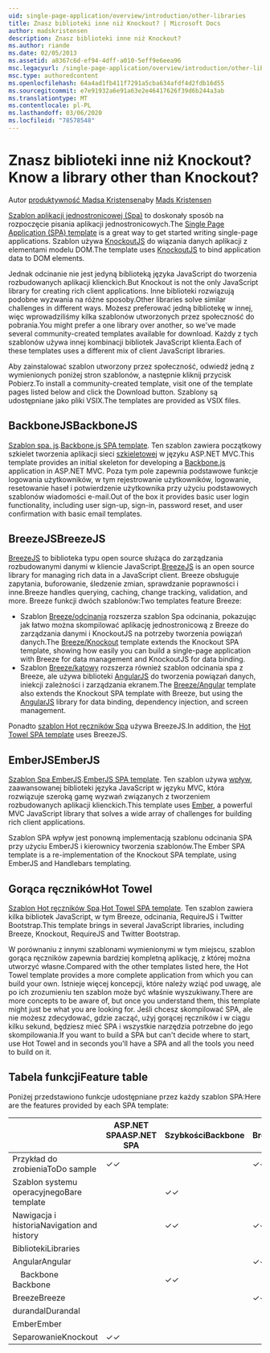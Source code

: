 ```yaml
---
uid: single-page-application/overview/introduction/other-libraries
title: Znasz biblioteki inne niż Knockout? | Microsoft Docs
author: madskristensen
description: Znasz biblioteki inne niż Knockout?
ms.author: riande
ms.date: 02/05/2013
ms.assetid: a8367c6d-ef94-4dff-a010-5eff9e6eea96
msc.legacyurl: /single-page-application/overview/introduction/other-libraries
msc.type: authoredcontent
ms.openlocfilehash: 64a4ad1fb411f7291a5cba634afdf4d2fdb16d55
ms.sourcegitcommit: e7e91932a6e91a63e2e46417626f39d6b244a3ab
ms.translationtype: MT
ms.contentlocale: pl-PL
ms.lasthandoff: 03/06/2020
ms.locfileid: "78578548"
---
```

# <a name="know-a-library-other-than-knockout"></a><span data-ttu-id="226f8-104">Znasz biblioteki inne niż Knockout?</span><span class="sxs-lookup"><span data-stu-id="226f8-104">Know a library other than Knockout?</span></span>

<span data-ttu-id="226f8-105">Autor [produktywność Madsa Kristensena](https://github.com/madskristensen)</span><span class="sxs-lookup"><span data-stu-id="226f8-105">by [Mads Kristensen](https://github.com/madskristensen)</span></span>

<span data-ttu-id="226f8-106">[Szablon aplikacji jednostronicowej (Spa)](knockoutjs-template.md) to doskonały sposób na rozpoczęcie pisania aplikacji jednostronicowych.</span><span class="sxs-lookup"><span data-stu-id="226f8-106">The [Single Page Application (SPA) template](knockoutjs-template.md) is a great way to get started writing single-page applications.</span></span> <span data-ttu-id="226f8-107">Szablon używa [KnockoutJS](http://knockoutjs.com/) do wiązania danych aplikacji z elementami modelu DOM.</span><span class="sxs-lookup"><span data-stu-id="226f8-107">The template uses [KnockoutJS](http://knockoutjs.com/) to bind application data to DOM elements.</span></span>

<span data-ttu-id="226f8-108">Jednak odcinanie nie jest jedyną biblioteką języka JavaScript do tworzenia rozbudowanych aplikacji klienckich.</span><span class="sxs-lookup"><span data-stu-id="226f8-108">But Knockout is not the only JavaScript library for creating rich client applications.</span></span> <span data-ttu-id="226f8-109">Inne biblioteki rozwiązują podobne wyzwania na różne sposoby.</span><span class="sxs-lookup"><span data-stu-id="226f8-109">Other libraries solve similar challenges in different ways.</span></span> <span data-ttu-id="226f8-110">Możesz preferować jedną bibliotekę w innej, więc wprowadziliśmy kilka szablonów utworzonych przez społeczność do pobrania.</span><span class="sxs-lookup"><span data-stu-id="226f8-110">You might prefer a one library over another, so we've made several community-created templates available for download.</span></span> <span data-ttu-id="226f8-111">Każdy z tych szablonów używa innej kombinacji bibliotek JavaScript klienta.</span><span class="sxs-lookup"><span data-stu-id="226f8-111">Each of these templates uses a different mix of client JavaScript libraries.</span></span>

<span data-ttu-id="226f8-112">Aby zainstalować szablon utworzony przez społeczność, odwiedź jedną z wymienionych poniżej stron szablonów, a następnie kliknij przycisk Pobierz.</span><span class="sxs-lookup"><span data-stu-id="226f8-112">To install a community-created template, visit one of the template pages listed below and click the Download button.</span></span> <span data-ttu-id="226f8-113">Szablony są udostępniane jako pliki VSIX.</span><span class="sxs-lookup"><span data-stu-id="226f8-113">The templates are provided as VSIX files.</span></span>

## <a name="backbonejs"></a><span data-ttu-id="226f8-114">BackboneJS</span><span class="sxs-lookup"><span data-stu-id="226f8-114">BackboneJS</span></span>

<span data-ttu-id="226f8-115">[Szablon spa. js](../templates/backbonejs-template.md).</span><span class="sxs-lookup"><span data-stu-id="226f8-115">[Backbone.js SPA template](../templates/backbonejs-template.md).</span></span> <span data-ttu-id="226f8-116">Ten szablon zawiera początkowy szkielet tworzenia aplikacji sieci [szkieletowej](http://backbonejs.org/) w języku ASP.NET MVC.</span><span class="sxs-lookup"><span data-stu-id="226f8-116">This template provides an initial skeleton for developing a [Backbone.js](http://backbonejs.org/) application in ASP.NET MVC.</span></span> <span data-ttu-id="226f8-117">Poza tym pole zapewnia podstawowe funkcje logowania użytkowników, w tym rejestrowanie użytkowników, logowanie, resetowanie haseł i potwierdzenie użytkownika przy użyciu podstawowych szablonów wiadomości e-mail.</span><span class="sxs-lookup"><span data-stu-id="226f8-117">Out of the box it provides basic user login functionality, including user sign-up, sign-in, password reset, and user confirmation with basic email templates.</span></span>

## <a name="breezejs"></a><span data-ttu-id="226f8-118">BreezeJS</span><span class="sxs-lookup"><span data-stu-id="226f8-118">BreezeJS</span></span>

<span data-ttu-id="226f8-119">[BreezeJS](http://www.breezejs.com/?utm_source=ms-spa) to biblioteka typu open source służąca do zarządzania rozbudowanymi danymi w kliencie JavaScript.</span><span class="sxs-lookup"><span data-stu-id="226f8-119">[BreezeJS](http://www.breezejs.com/?utm_source=ms-spa) is an open source library for managing rich data in a JavaScript client.</span></span> <span data-ttu-id="226f8-120">Breeze obsługuje zapytania, buforowanie, śledzenie zmian, sprawdzanie poprawności i inne.</span><span class="sxs-lookup"><span data-stu-id="226f8-120">Breeze handles querying, caching, change tracking, validation, and more.</span></span> <span data-ttu-id="226f8-121">Breeze funkcji dwóch szablonów:</span><span class="sxs-lookup"><span data-stu-id="226f8-121">Two templates feature Breeze:</span></span>

- <span data-ttu-id="226f8-122">Szablon [Breeze/odcinania](../templates/breezeknockout-template.md) rozszerza szablon Spa odcinania, pokazując jak łatwo można skompilować aplikację jednostronicową z Breeze do zarządzania danymi i KnockoutJS na potrzeby tworzenia powiązań danych.</span><span class="sxs-lookup"><span data-stu-id="226f8-122">The [Breeze/Knockout](../templates/breezeknockout-template.md) template extends the Knockout SPA template, showing how easily you can build a single-page application with Breeze for data management and KnockoutJS for data binding.</span></span>
- <span data-ttu-id="226f8-123">Szablon [Breeze/kątowy](../templates/breezeangular-template.md) rozszerza również szablon odcinania spa z Breeze, ale używa biblioteki [AngularJS](http://angularjs.org) do tworzenia powiązań danych, iniekcji zależności i zarządzania ekranem.</span><span class="sxs-lookup"><span data-stu-id="226f8-123">The [Breeze/Angular](../templates/breezeangular-template.md) template also extends the Knockout SPA template with Breeze, but using the [AngularJS](http://angularjs.org) library for data binding, dependency injection, and screen management.</span></span>

<span data-ttu-id="226f8-124">Ponadto [szablon Hot ręczników Spa](../templates/hottowel-template.md) używa BreezeJS.</span><span class="sxs-lookup"><span data-stu-id="226f8-124">In addition, the [Hot Towel SPA template](../templates/hottowel-template.md) uses BreezeJS.</span></span>

## <a name="emberjs"></a><span data-ttu-id="226f8-125">EmberJS</span><span class="sxs-lookup"><span data-stu-id="226f8-125">EmberJS</span></span>

<span data-ttu-id="226f8-126">[Szablon Spa EmberJS](../templates/emberjs-template.md).</span><span class="sxs-lookup"><span data-stu-id="226f8-126">[EmberJS SPA template](../templates/emberjs-template.md).</span></span> <span data-ttu-id="226f8-127">Ten szablon używa [wpływ](http://emberjs.com/), zaawansowanej biblioteki języka JavaScript w języku MVC, która rozwiązuje szeroką gamę wyzwań związanych z tworzeniem rozbudowanych aplikacji klienckich.</span><span class="sxs-lookup"><span data-stu-id="226f8-127">This template uses [Ember](http://emberjs.com/), a powerful MVC JavaScript library that solves a wide array of challenges for building rich client applications.</span></span>

<span data-ttu-id="226f8-128">Szablon SPA wpływ jest ponowną implementacją szablonu odcinania SPA przy użyciu EmberJS i kierownicy tworzenia szablonów.</span><span class="sxs-lookup"><span data-stu-id="226f8-128">The Ember SPA template is a re-implementation of the Knockout SPA template, using EmberJS and Handlebars templating.</span></span>

## <a name="hot-towel"></a><span data-ttu-id="226f8-129">Gorąca ręczników</span><span class="sxs-lookup"><span data-stu-id="226f8-129">Hot Towel</span></span>

<span data-ttu-id="226f8-130">[Szablon Hot ręczników Spa](../templates/hottowel-template.md).</span><span class="sxs-lookup"><span data-stu-id="226f8-130">[Hot Towel SPA template](../templates/hottowel-template.md).</span></span> <span data-ttu-id="226f8-131">Ten szablon zawiera kilka bibliotek JavaScript, w tym Breeze, odcinania, RequireJS i Twitter Bootstrap.</span><span class="sxs-lookup"><span data-stu-id="226f8-131">This template brings in several JavaScript libraries, including Breeze, Knockout, RequireJS and Twitter Bootstrap.</span></span>

<span data-ttu-id="226f8-132">W porównaniu z innymi szablonami wymienionymi w tym miejscu, szablon gorąca ręczników zapewnia bardziej kompletną aplikację, z której można utworzyć własne.</span><span class="sxs-lookup"><span data-stu-id="226f8-132">Compared with the other templates listed here, the Hot Towel template provides a more complete application from which you can build your own.</span></span> <span data-ttu-id="226f8-133">Istnieje więcej koncepcji, które należy wziąć pod uwagę, ale po ich zrozumieniu ten szablon może być właśnie wyszukiwany.</span><span class="sxs-lookup"><span data-stu-id="226f8-133">There are more concepts to be aware of, but once you understand them, this template might just be what you are looking for.</span></span> <span data-ttu-id="226f8-134">Jeśli chcesz skompilować SPA, ale nie możesz zdecydować, gdzie zacząć, użyj gorącej ręczników i w ciągu kilku sekund, będziesz mieć SPA i wszystkie narzędzia potrzebne do jego skompilowania.</span><span class="sxs-lookup"><span data-stu-id="226f8-134">If you want to build a SPA but can't decide where to start, use Hot Towel and in seconds you'll have a SPA and all the tools you need to build on it.</span></span>

## <a name="feature-table"></a><span data-ttu-id="226f8-135">Tabela funkcji</span><span class="sxs-lookup"><span data-stu-id="226f8-135">Feature table</span></span>

<span data-ttu-id="226f8-136">Poniżej przedstawiono funkcje udostępniane przez każdy szablon SPA:</span><span class="sxs-lookup"><span data-stu-id="226f8-136">Here are the features provided by each SPA template:</span></span>

|                        | <span data-ttu-id="226f8-137">ASP.NET SPA</span><span class="sxs-lookup"><span data-stu-id="226f8-137">ASP.NET SPA</span></span> | <span data-ttu-id="226f8-138">Szybkości</span><span class="sxs-lookup"><span data-stu-id="226f8-138">Backbone</span></span> | <span data-ttu-id="226f8-139">Breeze/kątowy</span><span class="sxs-lookup"><span data-stu-id="226f8-139">Breeze/Angular</span></span> | <span data-ttu-id="226f8-140">Breeze/KO</span><span class="sxs-lookup"><span data-stu-id="226f8-140">Breeze/KO</span></span> |  <span data-ttu-id="226f8-141">Ember</span><span class="sxs-lookup"><span data-stu-id="226f8-141">Ember</span></span>   | <span data-ttu-id="226f8-142">Gorąca ręczników</span><span class="sxs-lookup"><span data-stu-id="226f8-142">Hot Towel</span></span> |
|------------------------|-------------|----------|----------------|-----------|----------|-----------|
|      <span data-ttu-id="226f8-143">Przykład do zrobienia</span><span class="sxs-lookup"><span data-stu-id="226f8-143">ToDo sample</span></span>       |  <span data-ttu-id="226f8-144">&#10003;</span><span class="sxs-lookup"><span data-stu-id="226f8-144">&#10003;</span></span>   |          |    <span data-ttu-id="226f8-145">&#10003;</span><span class="sxs-lookup"><span data-stu-id="226f8-145">&#10003;</span></span>    | <span data-ttu-id="226f8-146">&#10003;</span><span class="sxs-lookup"><span data-stu-id="226f8-146">&#10003;</span></span>  | <span data-ttu-id="226f8-147">&#10003;</span><span class="sxs-lookup"><span data-stu-id="226f8-147">&#10003;</span></span> |           |
|     <span data-ttu-id="226f8-148">Szablon systemu operacyjnego</span><span class="sxs-lookup"><span data-stu-id="226f8-148">Bare template</span></span>      |             | <span data-ttu-id="226f8-149">&#10003;</span><span class="sxs-lookup"><span data-stu-id="226f8-149">&#10003;</span></span> |                |           |          | <span data-ttu-id="226f8-150">&#10003;</span><span class="sxs-lookup"><span data-stu-id="226f8-150">&#10003;</span></span>  |
| <span data-ttu-id="226f8-151">Nawigacja i historia</span><span class="sxs-lookup"><span data-stu-id="226f8-151">Navigation and history</span></span> |             | <span data-ttu-id="226f8-152">&#10003;</span><span class="sxs-lookup"><span data-stu-id="226f8-152">&#10003;</span></span> |    <span data-ttu-id="226f8-153">&#10003;</span><span class="sxs-lookup"><span data-stu-id="226f8-153">&#10003;</span></span>    |           | <span data-ttu-id="226f8-154">&#10003;</span><span class="sxs-lookup"><span data-stu-id="226f8-154">&#10003;</span></span> | <span data-ttu-id="226f8-155">&#10003;</span><span class="sxs-lookup"><span data-stu-id="226f8-155">&#10003;</span></span>  |
|        <span data-ttu-id="226f8-156">Biblioteki</span><span class="sxs-lookup"><span data-stu-id="226f8-156">Libraries</span></span>       |             |          |                |           |          |           |
|        <span data-ttu-id="226f8-157">Angular</span><span class="sxs-lookup"><span data-stu-id="226f8-157">Angular</span></span>         |             |          |    <span data-ttu-id="226f8-158">&#10003;</span><span class="sxs-lookup"><span data-stu-id="226f8-158">&#10003;</span></span>    |           |          |           |
|    <span data-ttu-id="226f8-159">&#8195;Backbone</span><span class="sxs-lookup"><span data-stu-id="226f8-159">&#8195;Backbone</span></span>     |             | <span data-ttu-id="226f8-160">&#10003;</span><span class="sxs-lookup"><span data-stu-id="226f8-160">&#10003;</span></span> |                |           |          |           |
|         <span data-ttu-id="226f8-161">Breeze</span><span class="sxs-lookup"><span data-stu-id="226f8-161">Breeze</span></span>         |             |          |    <span data-ttu-id="226f8-162">&#10003;</span><span class="sxs-lookup"><span data-stu-id="226f8-162">&#10003;</span></span>    | <span data-ttu-id="226f8-163">&#10003;</span><span class="sxs-lookup"><span data-stu-id="226f8-163">&#10003;</span></span>  |          | <span data-ttu-id="226f8-164">&#10003;</span><span class="sxs-lookup"><span data-stu-id="226f8-164">&#10003;</span></span>  |
|        <span data-ttu-id="226f8-165">durandal</span><span class="sxs-lookup"><span data-stu-id="226f8-165">Durandal</span></span>        |             |          |                |           |          | <span data-ttu-id="226f8-166">&#10003;</span><span class="sxs-lookup"><span data-stu-id="226f8-166">&#10003;</span></span>  |
|         <span data-ttu-id="226f8-167">Ember</span><span class="sxs-lookup"><span data-stu-id="226f8-167">Ember</span></span>          |             |          |                |           | <span data-ttu-id="226f8-168">&#10003;</span><span class="sxs-lookup"><span data-stu-id="226f8-168">&#10003;</span></span> |           |
|        <span data-ttu-id="226f8-169">Separowanie</span><span class="sxs-lookup"><span data-stu-id="226f8-169">Knockout</span></span>        |  <span data-ttu-id="226f8-170">&#10003;</span><span class="sxs-lookup"><span data-stu-id="226f8-170">&#10003;</span></span>   |          |                | <span data-ttu-id="226f8-171">&#10003;</span><span class="sxs-lookup"><span data-stu-id="226f8-171">&#10003;</span></span>  |          | <span data-ttu-id="226f8-172">&#10003;</span><span class="sxs-lookup"><span data-stu-id="226f8-172">&#10003;</span></span>  |
